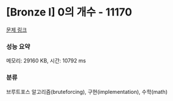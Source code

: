 # [Bronze I] 0의 개수 - 11170 

[문제 링크](https://www.acmicpc.net/problem/11170) 

### 성능 요약

메모리: 29160 KB, 시간: 10792 ms

### 분류

브루트포스 알고리즘(bruteforcing), 구현(implementation), 수학(math)

